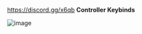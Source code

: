 https://discord.gg/x6qb
**Controller Keybinds**


![image](https://github.com/user-attachments/assets/eeb85962-a84a-4114-b5fe-b43f50544224)
